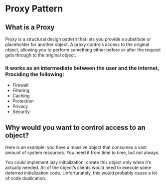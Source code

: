 # Proxy Pattern

## What is a Proxy
Proxy is a structural design pattern that lets you provide a substitute or placeholder for another object. A proxy controls access to the original object, allowing you to perform something either before or after the request gets through to the original object.

### It works as an intermediate between the user and the internet, Prociding the following:

- Firewall
- Filtering
- Caching
- Protection
- Privacy
- Security

## Why would you want to control access to an object?
Here is an example: you have a massive object that consumes a vast amount of system resources. You need it from time to time, but not always.

You could implement lazy initialization: create this object only when it’s actually needed. All of the object’s clients would need to execute some deferred initialization code. Unfortunately, this would probably cause a lot of code duplication.
